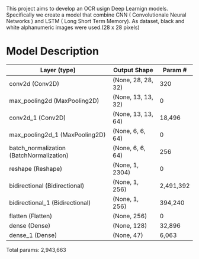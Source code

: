 This project aims to develop an OCR usign Deep Learnign models. Specifically we create a model that combine CNN ( Convolutionale Neural Networks ) and LSTM ( Long Short Term Memory).
As dataset, black and white alphanumeric images were used.(28 x 28 pixels)

# Model Description
| Layer (type)                  | Output Shape       | Param #     |
|-------------------------------|--------------------|-------------|
| conv2d (Conv2D)               | (None, 28, 28, 32) | 320         |
| max_pooling2d (MaxPooling2D)  | (None, 13, 13, 32) | 0           |
| conv2d_1 (Conv2D)             | (None, 13, 13, 64) | 18,496      |
| max_pooling2d_1 (MaxPooling2D)| (None, 6, 6, 64)   | 0           |
| batch_normalization (BatchNormalization) | (None, 6, 6, 64) | 256  |
| reshape (Reshape)             | (None, 1, 2304)    | 0           |
| bidirectional (Bidirectional) | (None, 1, 256)     | 2,491,392   |
| bidirectional_1 (Bidirectional)| (None, 1, 256)    | 394,240     |
| flatten (Flatten)             | (None, 256)        | 0           |
| dense (Dense)                 | (None, 128)        | 32,896      |
| dense_1 (Dense)               | (None, 47)         | 6,063       |

 Total params: 2,943,663

